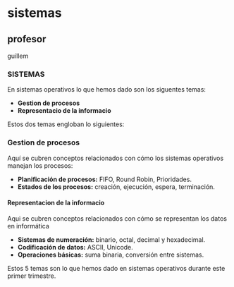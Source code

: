 # sistemas
## profesor
guillem

### SISTEMAS 
En sistemas operativos lo que hemos dado son los siguentes temas:

- **Gestion de procesos**
- **Representacio de la informacio**

Estos dos temas engloban lo siguientes:

### **Gestion de procesos**

Aquí se cubren conceptos relacionados con cómo los sistemas operativos manejan los procesos:

- **Planificación de procesos:** FIFO, Round Robin, Prioridades.
- **Estados de los procesos:** creación, ejecución, espera, terminación.

#### **Representacion de la informacio**

Aqui se cubren conceptos relacionados con cómo se representan los datos en informática

- **Sistemas de numeración:** binario, octal, decimal y hexadecimal.
- **Codificación de datos:** ASCII, Unicode.
- **Operaciones básicas:** suma binaria, conversión entre sistemas.

Estos 5 temas son lo que hemos dado en sistemas operativos durante este primer trimestre.